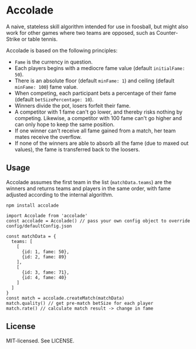 # Accolade

A naive, stateless skill algorithm intended for use in foosball, but might also work for other games where two teams are opposed, such as Counter-Strike or table tennis.

Accolade is based on the following principles:

- `Fame` is the currency in question.
- Each players begins with a mediocre fame value (default `initialFame: 50`).
- There is an absolute floor (default `minFame: 1`) and ceiling (default `minFame: 100`) fame value.
- When competing, each participant bets a percentage of their fame (default `betSizePercentage: 10`).
- Winners divide the pot, losers forfeit their fame.
- A competitor with 1 fame can't go lower, and thereby risks nothing by competing. Likewise, a competitor with 100 fame can't go higher and can only hope to keep the same position.
- If one winner can't receive all fame gained from a match, her team mates receive the overflow.
- If none of the winners are able to absorb all the fame (due to maxed out values), the fame is transferred back to the loosers.


## Usage

Accolade assumes the first team in the list (`matchData.teams`) are the winners and returns teams and players in the same order, with fame adjusted according to the internal algorithm.

```
npm install accolade
```

```
import Accolade from 'accolade'
const accolade = Accolade() // pass your own config object to override config/defaultConfig.json

const matchData = {
  teams: [
    [
      {id: 1, fame: 50},
      {id: 2, fame: 89}
    ],
    [
      {id: 3, fame: 71},
      {id: 4, fame: 40}
    ]
  ]
}
const match = accolade.createMatch(matchData)
match.quality() // get pre-match betSize for each player
match.rate() // calculate match result -> change in fame
```

## License

MIT-licensed. See LICENSE.
